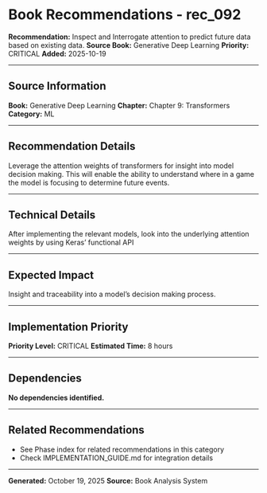 # Book Recommendations - rec_092

**Recommendation:** Inspect and Interrogate attention to predict future data based on existing data.
**Source Book:** Generative Deep Learning
**Priority:** CRITICAL
**Added:** 2025-10-19

---

## Source Information

**Book:** Generative Deep Learning
**Chapter:** Chapter 9: Transformers
**Category:** ML

---

## Recommendation Details

Leverage the attention weights of transformers for insight into model decision making. This will enable the ability to understand where in a game the model is focusing to determine future events.

---

## Technical Details

After implementing the relevant models, look into the underlying attention weights by using Keras’ functional API

---

## Expected Impact

Insight and traceability into a model’s decision making process.

---

## Implementation Priority

**Priority Level:** CRITICAL
**Estimated Time:** 8 hours

---

## Dependencies

**No dependencies identified.**

---

## Related Recommendations

- See Phase index for related recommendations in this category
- Check IMPLEMENTATION_GUIDE.md for integration details

---

**Generated:** October 19, 2025
**Source:** Book Analysis System
